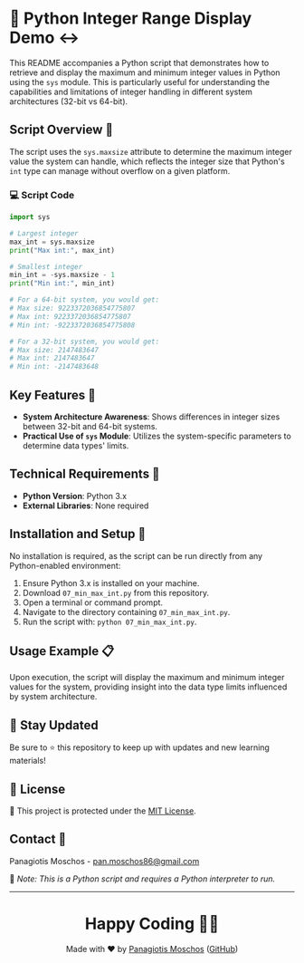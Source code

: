 # 🔢 Python Integer Range Display Demo ↔️

This README accompanies a Python script that demonstrates how to retrieve and display the maximum and minimum integer values in Python using the `sys` module. This is particularly useful for understanding the capabilities and limitations of integer handling in different system architectures (32-bit vs 64-bit).

## Script Overview 📘

The script uses the `sys.maxsize` attribute to determine the maximum integer value the system can handle, which reflects the integer size that Python's `int` type can manage without overflow on a given platform.

### :computer: Script Code

```python
import sys

# Largest integer 
max_int = sys.maxsize
print("Max int:", max_int)

# Smallest integer 
min_int = -sys.maxsize - 1
print("Min int:", min_int)

# For a 64-bit system, you would get:
# Max size: 9223372036854775807
# Max int: 9223372036854775807
# Min int: -9223372036854775808

# For a 32-bit system, you would get:
# Max size: 2147483647
# Max int: 2147483647
# Min int: -2147483648
```

## Key Features 🌟

- **System Architecture Awareness**: Shows differences in integer sizes between 32-bit and 64-bit systems.
- **Practical Use of `sys` Module**: Utilizes the system-specific parameters to determine data types' limits.

## Technical Requirements 🔧

- **Python Version**: Python 3.x
- **External Libraries**: None required

## Installation and Setup 🚀

No installation is required, as the script can be run directly from any Python-enabled environment:
1. Ensure Python 3.x is installed on your machine.
2. Download `07_min_max_int.py` from this repository.
3. Open a terminal or command prompt.
4. Navigate to the directory containing `07_min_max_int.py`.
5. Run the script with: `python 07_min_max_int.py`.

## Usage Example 📋

Upon execution, the script will display the maximum and minimum integer values for the system, providing insight into the data type limits influenced by system architecture.

## 📢 Stay Updated
Be sure to ⭐ this repository to keep up with updates and new learning materials!

## 📄 License
🔐 This project is protected under the [MIT License](https://mit-license.org/).

## Contact 📧
Panagiotis Moschos - pan.moschos86@gmail.com

🔗 *Note: This is a Python script and requires a Python interpreter to run.*

---
<h1 align="center">Happy Coding 👨‍💻</h1>

<p align="center">
  Made with ❤️ by <a href="https://www.linkedin.com/in/panagiotis-moschos">Panagiotis Moschos</a> (<a href="https://github.com/pmoschos">GitHub</a>)
</p>
